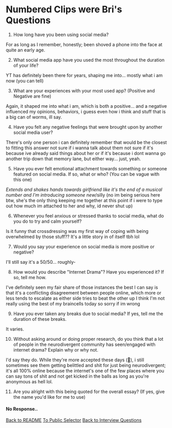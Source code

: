 # Numbered Clips were Bri's Questions

1) How long have you been using social media?

 For as long as I remember, honestly; been shoved a phone into the face at quite an early age.

2) What social media app have you used the most throughout the duration of your life?

 YT has definitely been there for years, shaping me into... mostly what i am now (you can tell)

3) What are your experiences with your most used app? (Positive and Negative are fine)

 Again, it shaped me into what i am, which is both a positive... and a negative influenced my opinions, behaviors, i guess even how i think and stuff that is a big can of worms, ill say.

4) Have you felt any negative feelings that were brought upon by another social media user?

 There's only one person i can definitely remember that would be the closest to fitting this answer not sure if i wanna talk about them
not sure if it's because ive already said things about her or if it's because i dont wanna go another trip down that memory lane, but either way... just, yeah.

5) Have you ever felt emotional attachment towards something or someone featured on social media. If so, what or who? (You can be vague with this one)

 *Extends and shakes hands towards girlfriend like it's the end of a musical number and I'm introducing someone new*/silly
(no im being serious here btw, she's the only thing keeping me together at this point
if i were to type out how much im attached to her and why, id never shut up)

6) Whenever you feel anxious or stressed thanks to social media, what do you do to try and calm yourself?

 Is it funny that crossdressing was my first way of coping with being overwhelmed by those stuff?? It's a little story in of itself tbh lol

7) Would you say your experience on social media is more positive or negative?

 I'll still say it's a 50/50... roughly-

8) How would you describe "Internet Drama"? Have you experienced it? If so, tell me how.

 I've definitely seen my fair share of those instances the best I can say is that it's a conflicting disagreement between people online, which more or less tends to escalate as either side tries to beat the other up I think I'm not really using the best of my braincells today so sorry if im wrong

9) Have you ever taken any breaks due to social media? If yes, tell me the duration of these breaks.

 It varies.

 10) Without asking around or doing proper research, do you think that a lot of people in the neurodivergent community has seen/engaged with internet drama? Explain why or why not.

 I'd say they do. While they're more accepted these days (🎉), i still sometimes see them getting belittled and shit for just being neurodivergent; it's all 100% online because the internet's one of the few places where you can say tons of shit and not get kicked in the balls as long as you're anonymous as hell lol.

11) Are you alright with this being quoted for the overall essay? (If yes, give the name you'd like for me to use)
 #### No Response..

 [Back to README](../README.md)
 [To Public Selector](../public-named-files/public-interview-selector.md)
 [Back to Interview Questions](../interview-questions.md)

